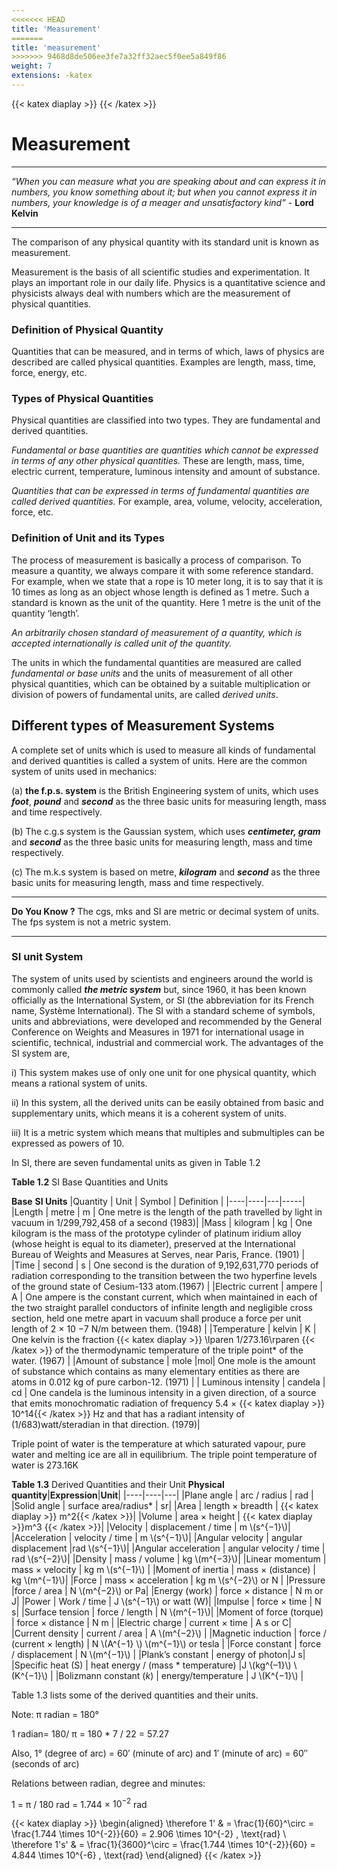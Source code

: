 ```yaml
---
<<<<<<< HEAD
title: 'Measurement'
=======
title: 'measurement'
>>>>>>> 9468d8de506ee3fe7a32ff32aec5f0ee5a849f86
weight: 7
extensions: -katex
---
```


{{< katex diaplay >}}  {{< /katex >}}

# Measurement

---
_“When you can measure what you are speaking about and can express it in numbers, you know something about it; but when you cannot express it in numbers, your knowledge is of a meager and unsatisfactory kind”_ \- **Lord Kelvin**  

---
The comparison of any physical quantity with its standard unit is known as measurement.

Measurement is the basis of all scientific studies and experimentation. It plays an important role in our daily life. Physics is a quantitative science and physicists always deal with numbers which are the measurement of physical quantities.

### Definition of Physical Quantity

Quantities that can be measured, and in terms of which, laws of physics are described are called physical quantities. Examples are length, mass, time, force, energy, etc.

### Types of Physical Quantities

Physical quantities are classified into two types. They are fundamental and derived quantities.

_Fundamental or base quantities are quantities which cannot be expressed in terms of any other physical quantities._ These are length, mass, time, electric current, temperature, luminous intensity and amount of substance.

_Quantities that can be expressed in terms of fundamental quantities are called derived quantities._ For example, area, volume, velocity, acceleration, force, etc.

### Definition of Unit and its Types

The process of measurement is basically a process of comparison. To measure a quantity, we always compare it with some reference standard. For example, when we state that a rope is 10 meter long, it is to say that it is 10 times as long as an object whose length is defined as 1 metre. Such a standard is known as the unit of the quantity. Here 1 metre is the unit of the quantity ‘length’.

_An arbitrarily chosen standard of measurement of a quantity, which is accepted internationally is called unit of the quantity._

The units in which the fundamental quantities are measured are called _fundamental or base units_ and the units of measurement of all other physical quantities, which can be obtained by a suitable multiplication or division of powers of fundamental units, are called _derived units_.

## Different types of Measurement Systems


A complete set of units which is used to measure all kinds of fundamental and derived quantities is called a system of units. Here are the common system of units used in mechanics:

(a) **the f.p.s. system** is the British Engineering system of units, which uses **_foot_**, **_pound_** and **_second_** as the three basic units for measuring length, mass and time respectively.

(b) The c.g.s system is the Gaussian system, which uses **_centimeter, gram_** and **_second_** as the three basic units for measuring length, mass and time respectively.

(c) The m.k.s system is based on metre, **_kilogram_** and **_second_** as the three basic units for measuring length, mass and time respectively.

---
**Do You Know ?**
The cgs, mks and SI are metric or decimal system of units. The fps system is not a metric system.

---
### SI unit System

The system of units used by scientists and engineers around the world is commonly called **_the metric system_** but, since 1960, it has been known officially as the International System, or SI (the abbreviation for its French name, Système International). The SI with a standard scheme of symbols, units and abbreviations, were developed and recommended by the General Conference on Weights and Measures in 1971 for international usage in scientific, technical, industrial and commercial work. The advantages of the SI system are,

i) This system makes use of only one unit for one physical quantity, which means a rational system of units.

ii) In this system, all the derived units can be easily obtained from basic and supplementary units, which means it is a coherent system of units.

iii) It is a metric system which means that multiples and submultiples can be expressed as powers of 10.

In SI, there are seven fundamental units as given in Table 1.2

**Table 1.2** SI Base Quantities and Units

**Base**               **SI Units**
|Quantity | Unit | Symbol | Definition |
|----|----|---|-----|
|Length | metre | m | One metre is the length of the path travelled by light in vacuum in 1/299,792,458 of a second (1983)|
|Mass | kilogram | kg | One kilogram is the mass of the prototype cylinder of platinum iridium alloy (whose height is equal to its diameter), preserved at the International Bureau of Weights and Measures at Serves, near Paris, France. (1901) |
|Time | second | s | One second is the duration of 9,192,631,770 periods of radiation corresponding to the transition between the two hyperfine levels of the ground state of Cesium-133 atom.(1967) |
|Electric current | ampere | A | One ampere is the constant current, which when maintained in each of the two straight parallel conductors of infinite length and negligible cross section, held one metre apart in vacuum shall produce a force per unit length of 2 × 10 −7 N/m between them. (1948) |
|Temperature | kelvin | K | One kelvin is the fraction {{< katex diaplay >}} \lparen 1/273.16\rparen {{< /katex >}} of the thermodynamic temperature of the triple point* of the water. (1967) |
|Amount of substance | mole |mol| One mole is the amount of substance which contains as many elementary entities as there are atoms in 0.012 kg of pure carbon-12. (1971) | 
| Luminous intensity | candela | cd | One candela is the luminous intensity in a given direction, of a source that emits monochromatic radiation of frequency 5.4 × {{< katex diaplay >}} 10^14{{< /katex >}} Hz and that has a radiant intensity of (1/683)watt/steradian in that direction. (1979)|

Triple point of water is the temperature at which saturated vapour, pure water and melting
ice are all in equilibrium. The triple point temperature of water is 273.16K

**Table 1.3** Derived Quantities and their Unit 
**Physical quantity**|**Expression**|**Unit**|
|----|----|---|
|Plane angle | arc / radius | rad |
|Solid angle | surface area/radius* | sr| 
|Area | length × breadth | {{< katex diaplay >}}  m^2{{< /katex >}}|
|Volume | area × height | {{< katex diaplay >}}m^3  {{< /katex >}}|
|Velocity | displacement / time | m \\(s^{−1}\\)|
|Acceleration | velocity / time | m \\(s^{−1}\\)|
|Angular velocity | angular displacement |rad \\(s^{−1}\\)|
|Angular acceleration | angular velocity / time | rad \\(s^{−2}\\)|
|Density | mass / volume | kg \\(m^{−3}\\)|
|Linear momentum | mass × velocity | kg m \\(s^{−1}\\) |
|Moment of inertia | mass × (distance) | kg \\(m^{−1}\\)|
|Force | mass × acceleration | kg m \\(s^{−2}\\) or N |
|Pressure |force / area | N \\(m^{−2}\\) or Pa|
|Energy (work) | force × distance | N m or J|
|Power | Work / time | J \\(s^{−1}\\) or watt (W)|
|Impulse | force × time | N s|
|Surface tension | force / length | N \\(m^{−1}\\)|
|Moment of force (torque) | force × distance | N m |
|Electric charge | current × time | A s or C|
|Current density | current / area | A \\(m^{−2}\\) |
|Magnetic induction | force / (current × length) | N \\(A^{−1} \\) \\(m^{−1}\\) or tesla |
|Force constant | force / displacement | N \\(m^{−1}\\) |
|Plank’s constant | energy of photon|J s|
|Specific heat (S) | heat energy / (mass * temperature) |J \\(kg^{–1}\\) \\(K^{−1}\\) |
|Bolizmann constant (_k_) | energy/temperature | J \\(K^{−1}\\) |

Table 1.3 lists some of the derived quantities and their units.

Note: π radian = 180°

1 radian= 180/ π = 180 * 7 / 22 = 57.27 

Also, 1° (degree of arc) = 60′ (minute of arc) and 1′ (minute of arc) = 60″ (seconds of arc)



Relations between radian, degree and 
minutes:

1 = π / 180 rad =  1.744 × $10^{-2}$ rad 

{{< katex diaplay >}}
\begin{aligned}
\therefore 1' & = \frac{1}{60}^\circ = \frac{1.744 \times 10^{-2}}{60} = 2.906 \times 10^{-2} \, \text{rad} \\
\therefore 1's' & = \frac{1}{3600}^\circ = \frac{1.744 \times 10^{-2}}{60} = 4.844 \times 10^{-6} \, \text{rad}
\end{aligned}
{{< /katex >}}



